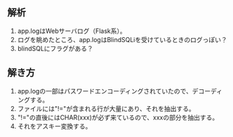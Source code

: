 ## 解析
1. app.logはWebサーバログ（Flask系）。
2. ログを眺めたところ、app.logはBlindSQLiを受けているときのログっぽい？
3. blindSQLにフラグがある？

## 解き方
1. app.logの一部はパスワードエンコーディングされていたので、デコーディングする。
2. ファイルには"!="が含まれる行が大量にあり、それを抽出する。
3. "!="の直後にはCHAR(xxx)が必ず来ているので、xxxの部分を抽出する。
4. それをアスキー変換する。

